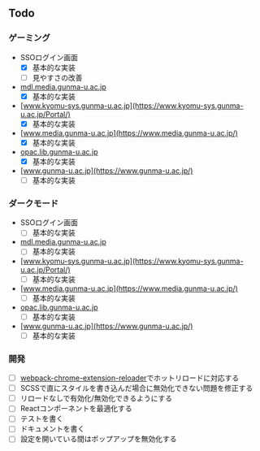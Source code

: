 ## Todo

### ゲーミング

-   SSOログイン画面
    -   [x] 基本的な実装
    -   [ ] 見やすさの改善
-   [mdl.media.gunma-u.ac.jp](https://mdl.media.gunma-u.ac.jp/GU/index.php)
    -   [x] 基本的な実装
-   [www.kyomu-sys.gunma-u.ac.jp](https://www.kyomu-sys.gunma-u.ac.jp/Portal/)
    -   [x] 基本的な実装
-   [www.media.gunma-u.ac.jp](https://www.media.gunma-u.ac.jp/)
    -   [x] 基本的な実装
-   [opac.lib.gunma-u.ac.jp](https://opac.lib.gunma-u.ac.jp/opc/)
    -   [x] 基本的な実装
-   [www.gunma-u.ac.jp](https://www.gunma-u.ac.jp/)
    -   [ ] 基本的な実装

### ダークモード

-   SSOログイン画面
    -   [ ] 基本的な実装
-   [mdl.media.gunma-u.ac.jp](https://mdl.media.gunma-u.ac.jp/GU/index.php)
    -   [ ] 基本的な実装
-   [www.kyomu-sys.gunma-u.ac.jp](https://www.kyomu-sys.gunma-u.ac.jp/Portal/)
    -   [ ] 基本的な実装
-   [www.media.gunma-u.ac.jp](https://www.media.gunma-u.ac.jp/)
    -   [ ] 基本的な実装
-   [opac.lib.gunma-u.ac.jp](https://opac.lib.gunma-u.ac.jp/opc/)
    -   [ ] 基本的な実装
-   [www.gunma-u.ac.jp](https://www.gunma-u.ac.jp/)
    -   [ ] 基本的な実装

### 開発

-   [ ] [webpack-chrome-extension-reloader](https://www.npmjs.com/package/webpack-chrome-extension-reloader)でホットリロードに対応する
-   [ ] SCSSで直にスタイルを書き込んだ場合に無効化できない問題を修正する
-   [ ] リロードなしで有効化/無効化できるようにする
-   [ ] Reactコンポーネントを最適化する
-   [ ] テストを書く
-   [ ] ドキュメントを書く
-   [ ] 設定を開いている間はポップアップを無効化する
